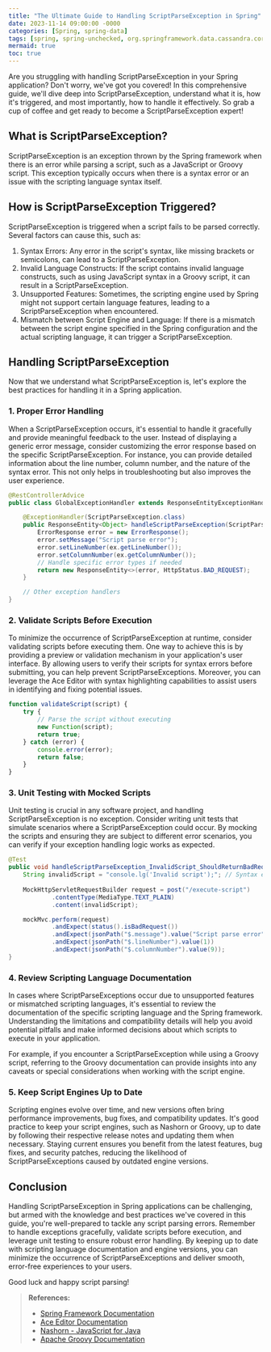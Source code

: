 ```yaml
---
title: "The Ultimate Guide to Handling ScriptParseException in Spring"
date: 2023-11-14 09:00:00 -0000
categories: [Spring, spring-data]
tags: [spring, spring-unchecked, org.springframework.data.cassandra.core.cql.session.init]
mermaid: true
toc: true
---
```



Are you struggling with handling ScriptParseException in your Spring application? Don't worry, we've got you covered! In this comprehensive guide, we'll dive deep into ScriptParseException, understand what it is, how it's triggered, and most importantly, how to handle it effectively. So grab a cup of coffee and get ready to become a ScriptParseException expert!

## What is ScriptParseException?

ScriptParseException is an exception thrown by the Spring framework when there is an error while parsing a script, such as a JavaScript or Groovy script. This exception typically occurs when there is a syntax error or an issue with the scripting language syntax itself.

## How is ScriptParseException Triggered?

ScriptParseException is triggered when a script fails to be parsed correctly. Several factors can cause this, such as:

1. Syntax Errors: Any error in the script's syntax, like missing brackets or semicolons, can lead to a ScriptParseException.
2. Invalid Language Constructs: If the script contains invalid language constructs, such as using JavaScript syntax in a Groovy script, it can result in a ScriptParseException.
3. Unsupported Features: Sometimes, the scripting engine used by Spring might not support certain language features, leading to a ScriptParseException when encountered.
4. Mismatch between Script Engine and Language: If there is a mismatch between the script engine specified in the Spring configuration and the actual scripting language, it can trigger a ScriptParseException.

## Handling ScriptParseException

Now that we understand what ScriptParseException is, let's explore the best practices for handling it in a Spring application.

### 1. Proper Error Handling

When a ScriptParseException occurs, it's essential to handle it gracefully and provide meaningful feedback to the user. Instead of displaying a generic error message, consider customizing the error response based on the specific ScriptParseException. For instance, you can provide detailed information about the line number, column number, and the nature of the syntax error. This not only helps in troubleshooting but also improves the user experience.

```java
@RestControllerAdvice
public class GlobalExceptionHandler extends ResponseEntityExceptionHandler {

    @ExceptionHandler(ScriptParseException.class)
    public ResponseEntity<Object> handleScriptParseException(ScriptParseException ex) {
        ErrorResponse error = new ErrorResponse();
        error.setMessage("Script parse error");
        error.setLineNumber(ex.getLineNumber());
        error.setColumnNumber(ex.getColumnNumber());
        // Handle specific error types if needed
        return new ResponseEntity<>(error, HttpStatus.BAD_REQUEST);
    }

    // Other exception handlers
}
```

### 2. Validate Scripts Before Execution

To minimize the occurrence of ScriptParseException at runtime, consider validating scripts before executing them. One way to achieve this is by providing a preview or validation mechanism in your application's user interface. By allowing users to verify their scripts for syntax errors before submitting, you can help prevent ScriptParseExceptions. Moreover, you can leverage the Ace Editor with syntax highlighting capabilities to assist users in identifying and fixing potential issues.

```javascript
function validateScript(script) {
    try {
        // Parse the script without executing
        new Function(script);
        return true;
    } catch (error) {
        console.error(error);
        return false;
    }
}
```

### 3. Unit Testing with Mocked Scripts

Unit testing is crucial in any software project, and handling ScriptParseException is no exception. Consider writing unit tests that simulate scenarios where a ScriptParseException could occur. By mocking the scripts and ensuring they are subject to different error scenarios, you can verify if your exception handling logic works as expected.

```java
@Test
public void handleScriptParseException_InvalidScript_ShouldReturnBadRequest() throws Exception {
    String invalidScript = "console.lg('Invalid script');"; // Syntax error: 'lg' instead of 'log'
    
    MockHttpServletRequestBuilder request = post("/execute-script")
            .contentType(MediaType.TEXT_PLAIN)
            .content(invalidScript);

    mockMvc.perform(request)
            .andExpect(status().isBadRequest())
            .andExpect(jsonPath("$.message").value("Script parse error"))
            .andExpect(jsonPath("$.lineNumber").value(1))
            .andExpect(jsonPath("$.columnNumber").value(9));
}
```

### 4. Review Scripting Language Documentation

In cases where ScriptParseExceptions occur due to unsupported features or mismatched scripting languages, it's essential to review the documentation of the specific scripting language and the Spring framework. Understanding the limitations and compatibility details will help you avoid potential pitfalls and make informed decisions about which scripts to execute in your application.

For example, if you encounter a ScriptParseException while using a Groovy script, referring to the Groovy documentation can provide insights into any caveats or special considerations when working with the script engine.

### 5. Keep Script Engines Up to Date

Scripting engines evolve over time, and new versions often bring performance improvements, bug fixes, and compatibility updates. It's good practice to keep your script engines, such as Nashorn or Groovy, up to date by following their respective release notes and updating them when necessary. Staying current ensures you benefit from the latest features, bug fixes, and security patches, reducing the likelihood of ScriptParseExceptions caused by outdated engine versions.

## Conclusion

Handling ScriptParseException in Spring applications can be challenging, but armed with the knowledge and best practices we've covered in this guide, you're well-prepared to tackle any script parsing errors. Remember to handle exceptions gracefully, validate scripts before execution, and leverage unit testing to ensure robust error handling. By keeping up to date with scripting language documentation and engine versions, you can minimize the occurrence of ScriptParseExceptions and deliver smooth, error-free experiences to your users.

Good luck and happy script parsing!

> **References:**
> 
> - [Spring Framework Documentation](https://spring.io/)
> - [Ace Editor Documentation](https://ace.c9.io/)
> - [Nashorn - JavaScript for Java](https://openjdk.java.net/projects/nashorn/)
> - [Apache Groovy Documentation](https://groovy-lang.org/documentation.html)